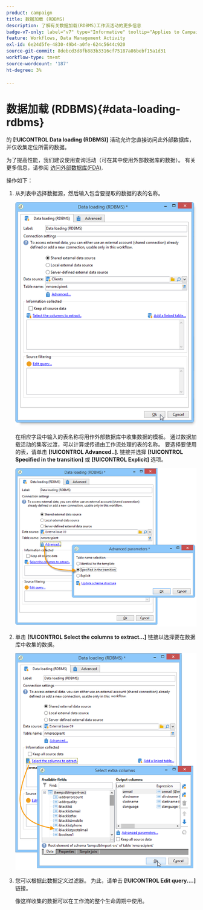 ```yaml
---
product: campaign
title: 数据加载 (RDBMS)
description: 了解有关数据加载(RDBMS)工作流活动的更多信息
badge-v7-only: label="v7" type="Informative" tooltip="Applies to Campaign Classic v7 only"
feature: Workflows, Data Management Activity
exl-id: 6e24d5fe-4830-49b4-a0fe-624c5644c920
source-git-commit: 8debcd3d8fb883b3316cf75187a86bebf15a1d31
workflow-type: tm+mt
source-wordcount: '187'
ht-degree: 3%

---
```


# 数据加载 (RDBMS){#data-loading-rdbms}



的 **[!UICONTROL Data loading (RDBMS)]** 活动允许您直接访问此外部数据库，并仅收集定位所需的数据。

为了提高性能，我们建议使用查询活动（可在其中使用外部数据库的数据）。 有关更多信息，请参阅 [访问外部数据库(FDA)](accessing-an-external-database--fda-.md).

操作如下：

1. 从列表中选择数据源，然后输入包含要提取的数据的表的名称。

   ![](assets/s_advuser_wf_sgbd_sample_1.png)

   在相应字段中输入的表名称将用作外部数据库中收集数据的模板。 通过数据加载活动的集客过渡，可以计算或传递由工作流处理的表的名称。 要选择要使用的表，请单击 **[!UICONTROL Advanced..]**. 链接并选择 **[!UICONTROL Specified in the transition]** 或 **[!UICONTROL Explicit]** 选项。

   ![](assets/s_advuser_wf_sgbd_sample_5.png)

1. 单击 **[!UICONTROL Select the columns to extract...]** 链接以选择要在数据库中收集的数据。

   ![](assets/s_advuser_wf_sgbd_sample_2.png)

1. 您可以根据此数据定义过滤器。 为此，请单击 **[!UICONTROL Edit query....]** 链接。

   像这样收集的数据可以在工作流的整个生命周期中使用。
